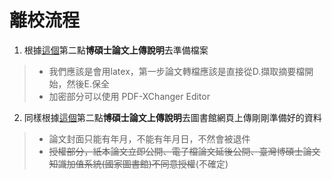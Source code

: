 # 離校流程

1. 根據[這個](https://www.lib.nthu.edu.tw/ETD/downloads/upload.pdf)第二點**博碩士論文上傳說明**去準備檔案
>  - 我們應該是會用latex，第一步論文轉檔應該是直接從D.擷取摘要檔開始，然後E.保全
>  - 加密部分可以使用 PDF-XChanger Editor
2. 同樣根據[這個](https://www.lib.nthu.edu.tw/ETD/downloads/upload.pdf)第二點**博碩士論文上傳說明**去圖書館網頁上傳剛剛準備好的資料
>  - 論文封面只能有年月，不能有年月日，不然會被退件
>  - ~~授權部分，紙本論文立即公開、電子檔論文延後公開、臺灣博碩士論文知識加值系統(國家圖書館)不同意授權~~(不確定)
